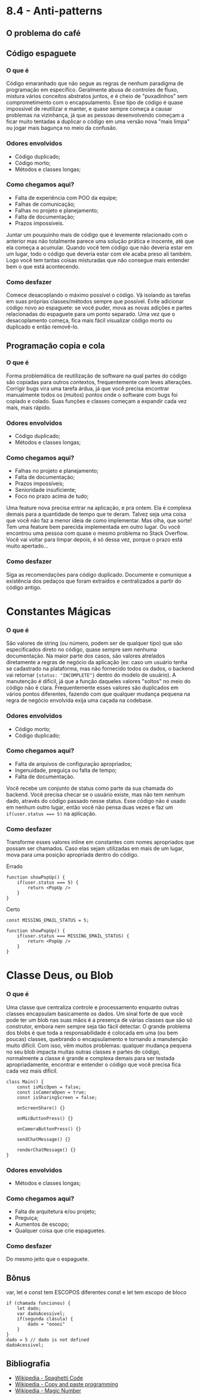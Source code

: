 # 8.4 - Anti-patterns

## O problema do café

## Código espaguete

### O que é

Código emaranhado que não segue as regras de nenhum paradigma de programação em específico. Geralmente abusa de controles de fluxo, mistura vários conceitos abstratos juntos, e é cheio de "puxadinhos" sem comprometimento com o encapsulamento. Esse tipo de código é quase impossível de reutilizar e manter, e quase sempre começa a causar problemas na vizinhança, já que as pessoas desenvolvendo começam a ficar muito tentadas a duplicar o código em uma versão nova "mais limpa" ou jogar mais bagunça no meio da confusão.

### Odores envolvidos

- Código duplicado;
- Código morto;
- Métodos e classes longas;

### Como chegamos aqui?

- Falta de experiência com POO da equipe;
- Falhas de comunicação;
- Falhas no projeto e planejamento;
- Falta de documentação;
- Prazos impossíveis.

Juntar um pouquinho mais de código que é levemente relacionado com o anterior mas não totalmente parece uma solução prática e inocente, até que ela começa a acumular. Quando você tem código que não deveria estar em um lugar, todo o código que deveria estar com ele acaba preso ali também. Logo você tem tantas coisas misturadas que não consegue mais entender bem o que está acontecendo.

### Como desfazer

Comece desacoplando o máximo possível o código. Vá isolando as tarefas em suas próprias classes/métodos sempre que possível. Evite adicionar código novo ao espaguete: se você puder, mova as novas adições e partes relacionadas do espaguete para um ponto separado. Uma vez que o desacoplamento começa, fica mais fácil visualizar código morto ou duplicado e então removê-lo.

## Programação copia e cola

### O que é

Forma problemática de reutilização de software na qual partes do código são copiadas para outros contextos, frequentemente com leves alterações. Corrigir bugs vira uma tarefa árdua, já que você precisa encontrar manualmente todos os (muitos) pontos onde o software com bugs foi copiado e colado. Suas funções e classes começam a expandir cada vez mais, mais rápido.

### Odores envolvidos

- Código duplicado;
- Métodos e classes longas;

### Como chegamos aqui?

- Falhas no projeto e planejamento;
- Falta de documentação;
- Prazos impossíveis;
- Senioridade insuficiente;
- Foco no prazo acima de tudo;

Uma feature nova precisa entrar na aplicação, e pra ontem. Ela é complexa demais para a quantidade de tempo que te deram. Talvez seja uma coisa que você não faz a menor ideia de como implementar. Mas olha, que sorte! Tem uma feature bem parecida implementada em outro lugar. Ou você encontrou uma pessoa com quase o mesmo problema no Stack Overflow. Você vai voltar para limpar depois, é só dessa vez, porque o prazo está muito apertado...

### Como desfazer

Siga as recomendações para código duplicado. Documente e comunique a existência dos pedaços que foram extraídos e centralizados a partir do código antigo.

# Constantes Mágicas

### O que é

São valores de string (ou número, podem ser de qualquer tipo) que são especificados direto no código, quase sempre sem nenhuma documentação. Na maior parte dos casos, são valores atrelados diretamente a regras de negócio da aplicação (ex: caso um usuário tenha se cadastrado na plataforma, mas não fornecido todos os dados, o backend vai retornar `{status: "INCOMPLETE"}` dentro do modelo de usuário). A manutenção é difícil, já que a função daqueles valores "soltos" no meio do código não é clara. Frequentemente esses valores são duplicados em vários pontos diferentes, fazendo com que qualquer mudança pequena na regra de negócio envolvida exija uma caçada na codebase.

### Odores envolvidos

- Código morto;
- Código duplicado;

### Como chegamos aqui?

- Falta de arquivos de configuração apropriados;
- Ingenuidade, preguiça ou falta de tempo;
- Falta de documentação.

Você recebe um conjunto de status como parte da sua chamada do backend. Você precisa checar se o usuário existe, mas não tem nenhum dado, através do código passado nesse status. Esse código não é usado em nenhum outro lugar, então você não pensa duas vezes e faz um `if(user.status === 5)` na aplicação.

### Como desfazer

Transforme esses valores inline em constantes com nomes apropriados que possam ser chamados. Caso elas sejam utilizadas em mais de um lugar, mova para uma posição apropriada dentro do código.

Errado

```
function showPopUp() {
    if(user.status === 5) {
        return <PopUp />
    }
}
```

Certo

```
const MISSING_EMAIL_STATUS = 5;

function showPopUp() {
    if(user.status === MISSING_EMAIL_STATUS) {
        return <PopUp />
    }
}
```

# Classe Deus, ou Blob

### O que é

Uma classe que centraliza controle e processamento enquanto outras classes encapsulam basicamente os dados. Um sinal forte de que você pode ter um blob nas suas mãos é a presença de várias classes que são só construtor, embora nem sempre seja tão fácil detectar. O grande problema dos blobs é que toda a responsabilidade é colocada em uma (ou bem poucas) classes, quebrando o encapsulamento e tornando a manutenção muito difícil. Com isso, vêm muitos problemas: qualquer mudança pequena no seu blob impacta muitas outras classes e partes do código, normalmente a classe é grande e complexa demais para ser testada apropriadamente, encontrar e entender o código que você precisa fica cada vez mais difícil.

```
class Main() {
    const isMicOpen = false;
    const isCameraOpen = true;
    const isSharingScreen = false;

    onScreenShare() {}

    onMicButtonPress() {}

    onCameraButtonPress() {}

    sendChatMessage() {}

    renderChatMessage() {}
}
```

### Odores envolvidos

- Métodos e classes longas;

### Como chegamos aqui?

- Falta de arquitetura e/ou projeto;
- Preguiça;
- Aumentos de escopo;
- Qualquer coisa que crie espaguetes.

### Como desfazer

Do mesmo jeito que o espaguete.

## Bônus

var, let e const tem ESCOPOS diferentes
const e let tem escopo de bloco

```
if (chamada funcionou) {
    let dado;
    var dadoAcessivel;
    if(segunda clásula) {
        dado = "ooooi"
    }
}
dado = 5 // dado is not defined
dadoAcessivel;
```

## Bibliografia

- [Wikipedia - Spaghetti Code ](https://en.wikipedia.org/wiki/Spaghetti_code)
- [Wikipedia - Copy and paste programming](https://en.wikipedia.org/wiki/Copy-and-paste_programming)
- [Wikipedia - Magic Number](<https://en.wikipedia.org/wiki/Magic_number_(programming)>)
